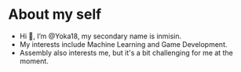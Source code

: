 # About my self

- Hi 👋, I’m @Yoka18, my secondary name is inmisin.
- My interests include Machine Learning and Game Development.
- Assembly also interests me, but it's a bit challenging for me at the moment.
